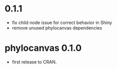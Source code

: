 # 0.1.1

* fix child node issue for correct behavior in Shiny
* remove unused phylocanvas dependencies

# phylocanvas 0.1.0

* first release to CRAN. 



